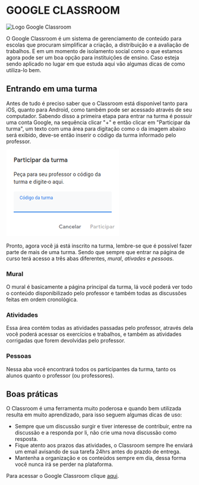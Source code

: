 # GOOGLE CLASSROOM

![Logo Google Classroom](images/classroom.png)

O Google Classroom é um sistema de gerenciamento de conteúdo para escolas que procuram simplificar a criação, a distribuição e a avaliação de trabalhos. E em um momento de isolamento social como o que estamos agora pode ser um boa opção para instituições de ensino. Caso esteja sendo aplicado no lugar em que estuda aqui vão algumas dicas de como utiliza-lo bem.

## Entrando em uma turma

Antes de tudo é preciso saber que o Classroom está disponível tanto para iOS, quanto para Android, como também pode ser acessado através de seu computador. Sabendo disso a primeira etapa para entrar na turma é possuir uma conta Google, na sequência clicar "+" e então clicar em "Participar da turma", um texto com uma área para digitação como o da imagem abaixo será exibido, deve-se então inserir o código da turma informado pelo professor.

![Input do código da turma](images/participar-turma.png)

Pronto, agora você já está inscrito na turma, lembre-se que é possível fazer parte de mais de uma turma. Sendo que sempre que entrar na página de curso terá acesso a três abas diferentes, _mural_, _ativades_ e _pessoas_.

### Mural

O mural é basicamente a página principal da turma, lá você poderá ver todo o conteúdo disponibilizado pelo professor e também todas as discussões feitas em ordem cronológica.

### Atividades

Essa área contém todas as atividades passadas pelo professor, através dela você poderá acessar os exercícios e trabalhos, e também as atividades corrigadas que forem devolvidas pelo professor.

### Pessoas

Nessa aba você encontrará todos os participantes da turma, tanto os alunos quanto o professor (ou professores).

## Boas práticas

O Classroom é uma ferramenta muito poderosa e quando bem utilizada resulta em muito aprendizado, para isso seguem algumas dicas de uso:

- Sempre que um discussão surgir e tiver interesse de contribuir, entre na discussão e a responda por li, não crie uma nova discussão como resposta.
- Fique atento aos prazos das atividades, o Classroom sempre lhe enviará um email avisando de sua tarefa 24hrs antes do prazdo de entrega.
- Mantenha a organização e os conteúdos sempre em dia, dessa forma você nunca irá se perder na plataforma.

Para acessar o Google Classroom clique [aqui](https://classroom.google.com/).